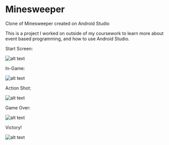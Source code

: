 # Minesweeper
Clone of Minesweeper created on Android Studio

This is a project I worked on outside of my coursework to learn more about event based programming, 
and how to use Android Studio.

Start Screen:

![alt text](https://i.imgur.com/5VzbZto.png)

In-Game:

![alt text](https://i.imgur.com/MgjnKNH.png)

Action Shot:

![alt text](https://i.imgur.com/7O5iF9v.png)

Game Over:

![alt text](https://i.imgur.com/BW1fAYS.png)

Victory!

![alt text](https://i.imgur.com/5CE909U.png)

